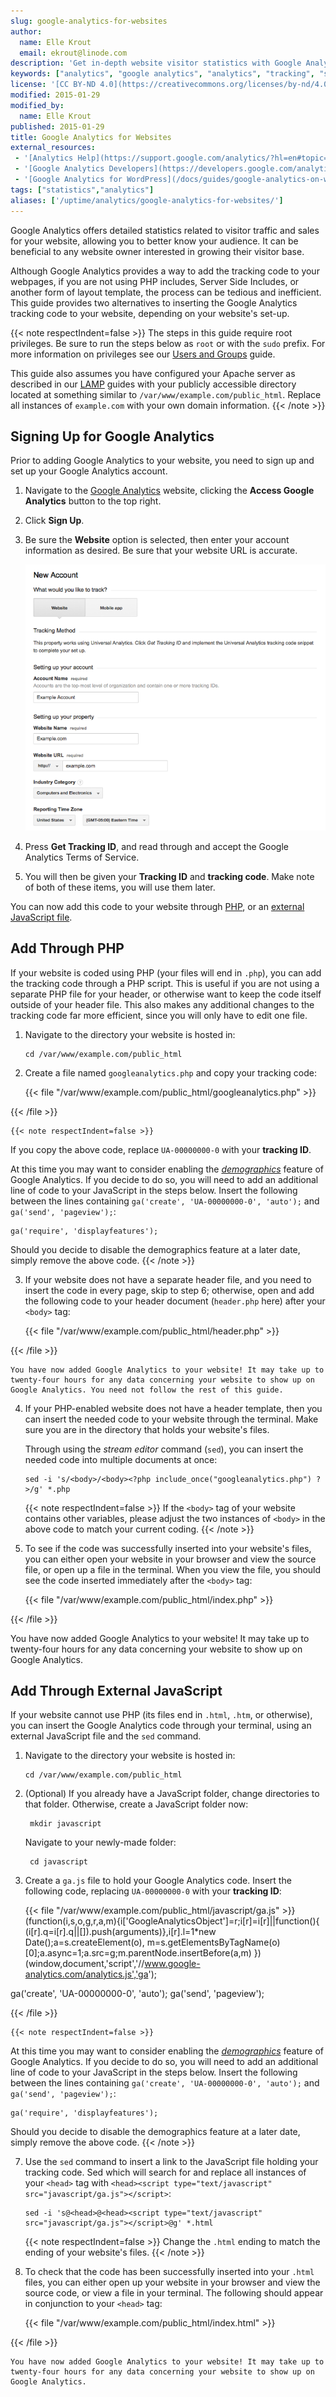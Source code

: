 ```yaml
---
slug: google-analytics-for-websites
author:
  name: Elle Krout
  email: ekrout@linode.com
description: 'Get in-depth website visitor statistics with Google Analytics on your website.'
keywords: ["analytics", "google analytics", "analytics", "tracking", "statistics"]
license: '[CC BY-ND 4.0](https://creativecommons.org/licenses/by-nd/4.0)'
modified: 2015-01-29
modified_by:
  name: Elle Krout
published: 2015-01-29
title: Google Analytics for Websites
external_resources:
 - '[Analytics Help](https://support.google.com/analytics/?hl=en#topic=3544906)'
 - '[Google Analytics Developers](https://developers.google.com/analytics/)'
 - '[Google Analytics for WordPress](/docs/guides/google-analytics-on-wordpress/)'
tags: ["statistics","analytics"]
aliases: ['/uptime/analytics/google-analytics-for-websites/']
---
```


Google Analytics offers detailed statistics related to visitor traffic and sales for your website, allowing you to better know your audience. It can be beneficial to any website owner interested in growing their visitor base.

Although Google Analytics provides a way to add the tracking code to your webpages, if you are not using PHP includes, Server Side Includes, or another form of layout template, the process can be tedious and inefficient. This guide provides two alternatives to inserting the Google Analytics tracking code to your website, depending on your website's set-up.

{{< note respectIndent=false >}}
The steps in this guide require root privileges. Be sure to run the steps below as `root` or with the `sudo` prefix. For more information on privileges see our [Users and Groups](/docs/guides/linux-users-and-groups/) guide.

This guide also assumes you have configured your Apache server as described in our [LAMP](/docs/websites/lamp/) guides with your publicly accessible directory located at something similar to `/var/www/example.com/public_html`. Replace all instances of `example.com` with your own domain information.
{{< /note >}}

## Signing Up for Google Analytics

Prior to adding Google Analytics to your website, you need to sign up and set up your Google Analytics account.

1.  Navigate to the [Google Analytics](http://www.google.com/analytics) website, clicking the **Access Google Analytics** button to the top right.

2.  Click **Sign Up**.

3.  Be sure the **Website** option is selected, then enter your account information as desired. Be sure that your website URL is accurate.

    ![Google Analytics account creation](googleana-wordpress-signup.png)

4.  Press **Get Tracking ID**, and read through and accept the Google Analytics Terms of Service.

5.  You will then be given your **Tracking ID** and **tracking code**. Make note of both of these items, you will use them later.


You can now add this code to your website through [PHP](#add-through-php), or an [external JavaScript file](#add-through-external-javascript).

## Add Through PHP

If your website is coded using PHP (your files will end in `.php`), you can add the tracking code through a PHP script. This is useful if you are not using a separate PHP file for your header, or otherwise want to keep the code itself outside of your header file. This also makes any additional changes to the tracking code far more efficient, since you will only have to edit one file.

1.  Navigate to the directory your website is hosted in:

        cd /var/www/example.com/public_html

2.  Create a file named `googleanalytics.php` and copy your tracking code:

    {{< file "/var/www/example.com/public_html/googleanalytics.php" >}}
<script>
 (function(i,s,o,g,r,a,m){i['GoogleAnalyticsObject']=r;i[r]=i[r]||function(){
 (i[r].q=i[r].q||[]).push(arguments)},i[r].l=1*new Date();a=s.createElement(o),
 m=s.getElementsByTagName(o)[0];a.async=1;a.src=g;m.parentNode.insertBefore(a,m)
 })(window,document,'script','//www.google-analytics.com/analytics.js','ga');

 ga('create', 'UA-00000000-0', 'auto');
 ga('send', 'pageview');

</script>

{{< /file >}}


    {{< note respectIndent=false >}}
If you copy the above code, replace `UA-00000000-0` with your **tracking ID**.

At this time you may want to consider enabling the *[demographics](https://support.google.com/analytics/answer/2819948?hl=en)* feature of Google Analytics. If you decide to do so, you will need to add an additional line of code to your JavaScript in the steps below. Insert the following between the lines containing `ga('create', 'UA-00000000-0', 'auto');` and `ga('send', 'pageview');`:

    ga('require', 'displayfeatures');

Should you decide to disable the demographics feature at a later date, simply remove the above code.
{{< /note >}}

3.  If your website does not have a separate header file, and you need to insert the code in every page, skip to step 6; otherwise, open and add the following code to your header document (`header.php` here) after your `<body>` tag:

    {{< file "/var/www/example.com/public_html/header.php" >}}
<?php include_once("googleanalytics.php") ?>

{{< /file >}}


    You have now added Google Analytics to your website! It may take up to twenty-four hours for any data concerning your website to show up on Google Analytics. You need not follow the rest of this guide.

4.  If your PHP-enabled website does not have a header template, then you can insert the needed code to your website through the terminal. Make sure you are in the directory that holds your website's files.

    Through using the *stream editor* command (`sed`), you can insert the needed code into multiple documents at once:

        sed -i 's/<body>/<body><?php include_once("googleanalytics.php") ?>/g' *.php

    {{< note respectIndent=false >}}
If the `<body>` tag of your website contains other variables, please adjust the two instances of `<body>` in the above code to match your current coding.
{{< /note >}}

5.  To see if the code was successfully inserted into your website's files, you can either open your website in your browser and view the source file, or open up a file in the terminal. When you view the file, you should see the code inserted immediately after the `<body>` tag:

    {{< file "/var/www/example.com/public_html/index.php" >}}
<body><?php include_once("googleanalytics.php") ?>

{{< /file >}}


You have now added Google Analytics to your website! It may take up to twenty-four hours for any data concerning your website to show up on Google Analytics.

## Add Through External JavaScript

If your website cannot use PHP (its files end in `.html`, `.htm`, or otherwise), you can insert the Google Analytics code through your terminal, using an external JavaScript file and the `sed` command.

1.  Navigate to the directory your website is hosted in:

        cd /var/www/example.com/public_html

2. (Optional) If you already have a JavaScript folder, change directories to that folder. Otherwise, create a JavaScript folder now:

        mkdir javascript

    Navigate to your newly-made folder:

        cd javascript

3.  Create a `ga.js` file to hold your Google Analytics code. Insert the following code, replacing `UA-00000000-0` with your **tracking ID**:

    {{< file "/var/www/example.com/public_html/javascript/ga.js" >}}
(function(i,s,o,g,r,a,m){i['GoogleAnalyticsObject']=r;i[r]=i[r]||function(){
(i[r].q=i[r].q||[]).push(arguments)},i[r].l=1*new Date();a=s.createElement(o),
m=s.getElementsByTagName(o)[0];a.async=1;a.src=g;m.parentNode.insertBefore(a,m)
})(window,document,'script','//www.google-analytics.com/analytics.js','ga');

ga('create', 'UA-00000000-0', 'auto');
ga('send', 'pageview');

{{< /file >}}


    {{< note respectIndent=false >}}
At this time you may want to consider enabling the *[demographics](https://support.google.com/analytics/answer/2819948?hl=en)* feature of Google Analytics. If you decide to do so, you will need to add an additional line of code to your JavaScript in the steps below. Insert the following between the lines containing `ga('create', 'UA-00000000-0', 'auto');` and `ga('send', 'pageview');`:

    ga('require', 'displayfeatures');

Should you decide to disable the demographics feature at a later date, simply remove the above code.
{{< /note >}}

7.  Use the `sed` command to insert a link to the JavaScript file holding your tracking code. Sed which will search for and replace all instances of your `<head>` tag with `<head><script type="text/javascript" src="javascript/ga.js"></script>`:

        sed -i 's@<head>@<head><script type="text/javascript" src="javascript/ga.js"></script>@g' *.html

    {{< note respectIndent=false >}}
Change the `.html` ending to match the ending of your website's files.
{{< /note >}}

8.  To check that the code has been successfully inserted into your `.html` files, you can either open up your website in your browser and view the source code, or view a file in your terminal. The following should appear in conjunction to your `<head>` tag:

    {{< file "/var/www/example.com/public_html/index.html" >}}
<head><script type="text/javascript" src="javascript/ga.js"></script>

{{< /file >}}


    You have now added Google Analytics to your website! It may take up to twenty-four hours for any data concerning your website to show up on Google Analytics.

